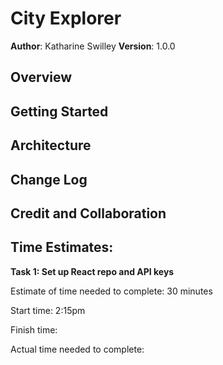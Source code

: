 # City Explorer

**Author**: Katharine Swilley
**Version**: 1.0.0

## Overview

## Getting Started

## Architecture

## Change Log

## Credit and Collaboration

## Time Estimates:

**Task 1: Set up React repo and API keys**

Estimate of time needed to complete: 30 minutes

Start time: 2:15pm

Finish time: 

Actual time needed to complete: